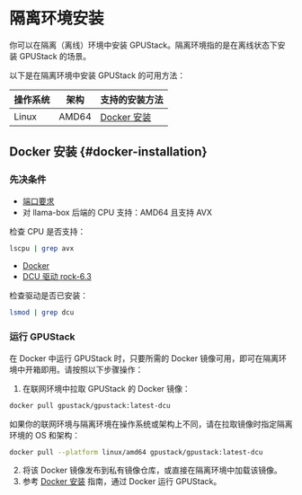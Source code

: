 # 隔离环境安装

你可以在隔离（离线）环境中安装 GPUStack。隔离环境指的是在离线状态下安装 GPUStack 的场景。

以下是在隔离环境中安装 GPUStack 的可用方法：

| 操作系统 | 架构  | 支持的安装方法                         |
| -------- | ----- | -------------------------------------- |
| Linux    | AMD64 | [Docker 安装](#docker-installation) |

## Docker 安装 {#docker-installation}

### 先决条件

- [端口要求](../installation-requirements.md#port-requirements)
- 对 llama-box 后端的 CPU 支持：AMD64 且支持 AVX

检查 CPU 是否支持：

```bash
lscpu | grep avx
```

- [Docker](https://docs.docker.com/engine/install/)
- [DCU 驱动 rock-6.3](https://developer.sourcefind.cn/tool/)

检查驱动是否已安装：

```bash
lsmod | grep dcu
```

### 运行 GPUStack

在 Docker 中运行 GPUStack 时，只要所需的 Docker 镜像可用，即可在隔离环境中开箱即用。请按照以下步骤操作：

1. 在联网环境中拉取 GPUStack 的 Docker 镜像：

```bash
docker pull gpustack/gpustack:latest-dcu
```

如果你的联网环境与隔离环境在操作系统或架构上不同，请在拉取镜像时指定隔离环境的 OS 和架构：

```bash
docker pull --platform linux/amd64 gpustack/gpustack:latest-dcu
```

2. 将该 Docker 镜像发布到私有镜像仓库，或直接在隔离环境中加载该镜像。
3. 参考 [Docker 安装](online-installation.md#docker-installation) 指南，通过 Docker 运行 GPUStack。